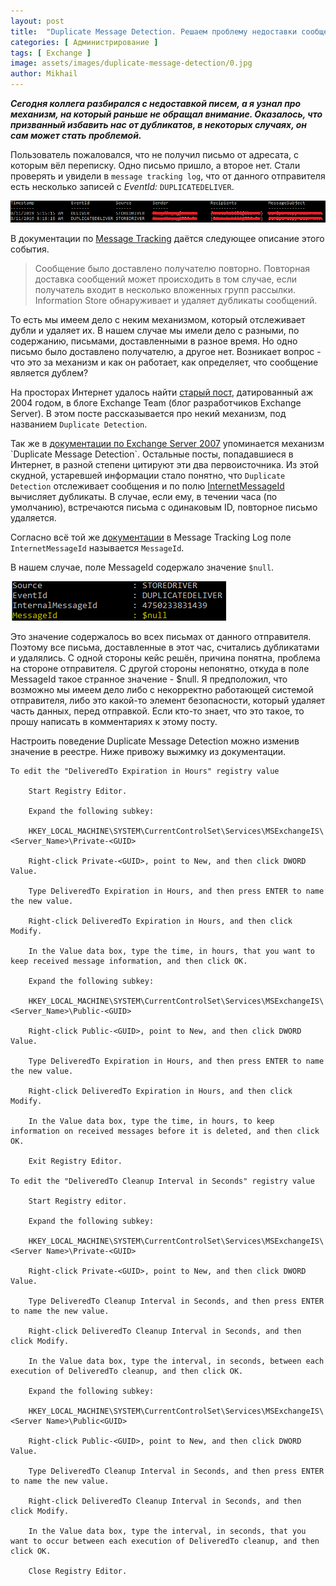 ```yaml
---
layout: post
title:  "Duplicate Message Detection. Решаем проблему недоставки сообщений."
categories: [ Администрирование ]
tags: [ Exchange ]
image: assets/images/duplicate-message-detection/0.jpg
author: Mikhail
---
```

***Сегодня коллега разбирался с недоставкой писем, а я узнал про механизм, на который раньше не обращал внимание. Оказалось, что призванный избавить нас от дубликатов, в некоторых случаях, он сам может стать проблемой.***

Пользователь пожаловался, что не получил письмо от адресата, с которым вёл переписку. Одно письмо пришло, а второе нет. Стали проверять и увидели в `message tracking log`, что от данного отправителя есть несколько записей с *EventId:* `DUPLICATEDELIVER`. 

![duplicate-message-detection/1.png](/assets/images/duplicate-message-detection/1.png)

В документации по [Message Tracking](https://docs.microsoft.com/en-us/exchange/mail-flow/transport-logs/message-tracking?view=exchserver-2019#event-types-in-the-message-tracking-log) даётся следующее описание этого события.

>Сообщение было доставлено получателю повторно. Повторная доставка сообщений может происходить в том случае, если получатель входит в несколько вложенных групп рассылки. Information Store  обнаруживает и удаляет дубликаты сообщений.

То есть мы имеем дело с неким механизмом, который отслеживает дубли и удаляет их. В нашем случае мы имели дело с разными, по содержанию, письмами, доставленными в разное время. Но одно письмо было доставлено получателю, а другое нет. Возникает вопрос - что это за механизм и как он работает, как определяет, что сообщение является дублем?

На просторах Интернет удалось найти [старый пост](https://techcommunity.microsoft.com/t5/Exchange-Team-Blog/How-does-duplicate-message-detection-work/ba-p/610180), датированный аж 2004 годом, в блоге Exchange Team (блог разработчиков Exchange Server). В этом посте рассказывается про некий механизм, под названием `Duplicate Detection`. 

Так же в [документации по Exchange Server 2007](https://docs.microsoft.com/en-us/previous-versions/office/exchange-server-2007/dd577073(v=exchg.80)) упоминается механизм `Duplicate Message Detection`. Остальные посты, попадавшиеся в Интернет, в разной степени цитируют эти два первоисточника. Из этой скудной, устаревшей информации стало понятно, что `Duplicate Detection` отслеживает сообщения и по полю [InternetMessageId](https://docs.microsoft.com/en-us/exchange/client-developer/web-service-reference/internetmessageid) вычисляет дубликаты. В случае, если ему, в течении часа (по умолчанию), встречаются письма с одинаковым ID, повторное письмо удаляется.

Согласно всё той же [документации](https://docs.microsoft.com/en-us/exchange/mail-flow/transport-logs/search-message-tracking-logs?view=exchserver-2019#use-the-exchange-management-shell-to-search-the-message-tracking-logs-for-message-entries-on-multiple-servers) в Message Tracking Log поле `InternetMessageId` называется `MessageId`.

В нашем случае, поле MessageId содержало значение `$null`.

![duplicate-message-detection/2.png](/assets/images/duplicate-message-detection/2.png)

Это значение содержалось во всех письмах от данного отправителя. Поэтому все письма, доставленные в этот час, считались дубликатами и удалялись. С одной стороны кейс решён, причина понятна, проблема на стороне отправителя. С другой стороны непонятно, откуда в поле MessageId такое странное значение - $null. Я предположил, что возможно мы имеем дело либо с некорректно работающей системой отправителя, либо это какой-то элемент безопасности, который удаляет часть данных, перед отправкой. Если кто-то знает, что это такое, то прошу написать в комментариях к этому посту.

Настроить поведение Duplicate Message Detection можно изменив значение в реестре. Ниже привожу выжимку из документации.

```
To edit the "DeliveredTo Expiration in Hours" registry value

    Start Registry Editor.

    Expand the following subkey:

    HKEY_LOCAL_MACHINE\SYSTEM\CurrentControlSet\Services\MSExchangeIS\<Server_Name>\Private-<GUID>

    Right-click Private-<GUID>, point to New, and then click DWORD Value.

    Type DeliveredTo Expiration in Hours, and then press ENTER to name the new value.

    Right-click DeliveredTo Expiration in Hours, and then click Modify.

    In the Value data box, type the time, in hours, that you want to keep received message information, and then click OK.

    Expand the following subkey:

    HKEY_LOCAL_MACHINE\SYSTEM\CurrentControlSet\Services\MSExchangeIS\<Server_Name>\Public-<GUID>

    Right-click Public-<GUID>, point to New, and then click DWORD Value.

    Type DeliveredTo Expiration in Hours, and then press ENTER to name the new value.

    Right-click DeliveredTo Expiration in Hours, and then click Modify.

    In the Value data box, type the time, in hours, to keep information on received messages before it is deleted, and then click OK.

    Exit Registry Editor.

To edit the "DeliveredTo Cleanup Interval in Seconds" registry value

    Start Registry editor.

    Expand the following subkey:

    HKEY_LOCAL_MACHINE\SYSTEM\CurrentControlSet\Services\MSExchangeIS\<Server Name>\Private-<GUID>

    Right-click Private-<GUID>, point to New, and then click DWORD Value.

    Type DeliveredTo Cleanup Interval in Seconds, and then press ENTER to name the new value.

    Right-click DeliveredTo Cleanup Interval in Seconds, and then click Modify.

    In the Value data box, type the interval, in seconds, between each execution of DeliveredTo cleanup, and then click OK.

    Expand the following subkey:

    HKEY_LOCAL_MACHINE\SYSTEM\CurrentControlSet\Services\MSExchangeIS\<Server Name>\Public<GUID>

    Right-click Public-<GUID>, point to New, and then click DWORD Value.

    Type DeliveredTo Cleanup Interval in Seconds, and then press ENTER to name the new value.

    Right-click DeliveredTo Cleanup Interval in Seconds, and then click Modify.

    In the Value data box, type the interval, in seconds, that you want to occur between each execution of DeliveredTo cleanup, and then click OK.

    Close Registry Editor.
```